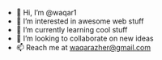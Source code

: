 - 👋 Hi, I’m @waqar1
- 👀 I’m interested in awesome web stuff
- 🌱 I’m currently learning cool stuff
- 💞️ I’m looking to collaborate on new ideas
- 📫 Reach me at waqarazher@gmail.com

<!---
waqar1/waqar1 is a ✨ special ✨ repository because its `README.md` (this file) appears on your GitHub profile.
You can click the Preview link to take a look at your changes.
--->
